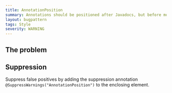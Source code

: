 ```yaml
---
title: AnnotationPosition
summary: Annotations should be positioned after Javadocs, but before modifiers.
layout: bugpattern
tags: Style
severity: WARNING
---
```


<!--
*** AUTO-GENERATED, DO NOT MODIFY ***
To make changes, edit the @BugPattern annotation or the explanation in docs/bugpattern.
-->

## The problem


## Suppression
Suppress false positives by adding the suppression annotation `@SuppressWarnings("AnnotationPosition")` to the enclosing element.

